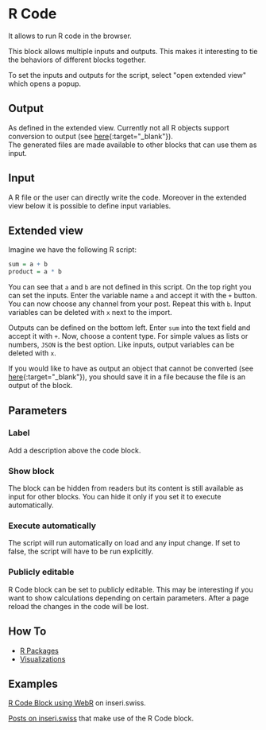 # R Code

It allows to run R code in the browser.

This block allows multiple inputs and outputs. This makes it interesting to tie the behaviors of different blocks together.

To set the inputs and outputs for the script, select "open extended view" which opens a popup.

## Output

As defined in the extended view. Currently not all R objects support conversion to output (see [here](https://docs.r-wasm.org/webr/latest/convert-r-to-js.html){:target="\_blank"}).</br>
The generated files are made available to other blocks that can use them as input.

## Input

A R file or the user can directly write the code.
Moreover in the extended view below it is possible to define input variables.

## Extended view

Imagine we have the following R script:

```R
sum = a + b
product = a * b
```

You can see that `a` and `b` are not defined in this script.
On the top right you can set the inputs. Enter the variable name `a` and accept it with the `+` button. You can now choose any channel from your post. Repeat this with `b`. Input variables can be deleted with `x` next to the import.

Outputs can be defined on the bottom left. Enter `sum` into the text field and accept it with `+`. Now, choose a content type. For simple values as lists or numbers, `JSON` is the best option.
Like inputs, output variables can be deleted with `x`.

If you would like to have as output an object that cannot be converted (see [here](https://docs.r-wasm.org/webr/latest/convert-r-to-js.html){:target="\_blank"}), you should save it in a file because the file is an output of the block.

## Parameters

### Label

Add a description above the code block.

### Show block

The block can be hidden from readers but its content is still available as input for other blocks. You can hide it only if you set it to execute automatically.

### Execute automatically

The script will run automatically on load and any input change. If set to false, the script will have to be run explicitly.

### Publicly editable

R Code block can be set to publicly editable. This may be interesting if you want to show calculations depending on certain parameters.
After a page reload the changes in the code will be lost.

## How To

- [R Packages](../how-to/r_packages.md)
- [Visualizations](../how-to/visualizations.md)

## Examples

[R Code Block using WebR](https://inseri.swiss/2024/08/r-code-block-using-webr) on inseri.swiss.

[Posts on inseri.swiss](https://inseri.swiss/tag/r-code/) that make use of the R Code block.
